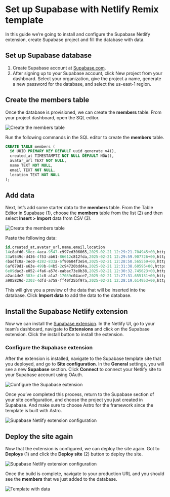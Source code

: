# Set up Supabase with Netlify Remix template

In this guide we’re going to install and configure the Supabase Netlify extension, create Supabase project and fill the database with data.

## Set up Supabase database

1. Create Supabase account at [Supabase.com](https://supabase.com).
2. After signing up to your Supabase account, click New project from your dashboard. Select your organization, give the project a name, generate a new password for the database, and select the us-east-1 region.

## Create the members table

Once the database is provisioned, we can create the **members** table. From your project dashboard, open the SQL editor.

![Create the members table](/public/guides/supabase-netlify-sql-editor.png)

Run the following commands in the SQL editor to create the **members** table.

```sql
CREATE TABLE members (
  id UUID PRIMARY KEY DEFAULT uuid_generate_v4(),
  created_at TIMESTAMPTZ NOT NULL DEFAULT NOW(),
  avatar_url TEXT NOT NULL,
  name TEXT NOT NULL,
  email TEXT NOT NULL,
  location TEXT NOT NULL
);
```

## Add data

Next, let’s add some starter data to the **members** table. From the Table Editor in Supabase (1), choose the **members** table from the list (2) and then select **Insert > Import** data from CSV (3).

![Create the members table](/public/guides/supabase-netlify-import-csv.png)

Paste the following data:

```sql
id,created_at,avatar_url,name,email,location
14c8afd0-50cc-4aca-9547-c997ed306065,2025-02-21 12:29:21.704945+00,https://i.pravatar.cc/120?img=7,Ethan Reynolds,ethanreynolds@demoemail.com,United States
33a9549c-d436-4f53-ab61-86612c812fda,2025-02-21 12:29:59.907726+00,https://i.pravatar.cc/120?img=52,Eero Virtanen,virtanen@demoemail.com,Finland
4badfc0a-3ec0-4282-833a-6f90604f3e54,2025-02-21 12:28:50.565559+00,https://i.pravatar.cc/120?img=47,Viktoria Melnyk,viktoria@demoemail.com,Ukraine
6af079d1-e63e-499b-84b5-2c94720bdd4a,2025-02-21 12:31:38.60595+00,https://i.pravatar.cc/120?img=14,Elliot Mercer,elliotmercer@demoemail.com,Norway
6e09dac3-e052-4fa6-a57d-eabac73e8b38,2025-02-21 12:30:32.745623+00,https://i.pravatar.cc/120?img=68,Piotr Kaminski,kaminski@demoemail.com,Poland
a2ac4de2-383e-41c8-a1a2-17089c04ace7,2025-02-21 12:27:31.655131+00,https://i.pravatar.cc/120?img=16,Mira Thornton,mira@demoemail.com,Canada
a905829d-2302-4dfd-a758-ff40f25bf97a,2025-02-21 12:28:19.614953+00,https://i.pravatar.cc/120?img=31,Suhyun Park,suhyunpark@demoemail.com,South Korea
```

This will give you a preview of the data that will be inserted into the database. Click **Import data** to add the data to the database.

## Install the Supabase Netlify extension

Now we can install the [Supabase extension](https://app.netlify.com/extensions/supabase). In the Netlify UI, go to your team’s dashboard, navigate to **Extensions** and click on the Supabase extension. Click the install button to install the extension.

### Configure the Supabase extension

After the extension is installed, navigate to the Supabase template site that you deployed, and go to **Site configuration**. In the **General** settings, you will see a new **Supabase** section. Click **Connect** to connect your Netlify site to your Supabase account using OAuth.

![Configure the Supabase extension](/public/guides/supabase-netlify-connect-oauth.png)

Once you’ve completed this process, return to the Supabase section of your site configuration, and choose the project you just created in Supabase. And make sure to choose Astro for the framework since the template is built with Astro.

![Supabase Netlify extension configuration](/public/guides/supabase-netlify-extension-configuration.png)

## Deploy the site again

Now that the extension is configured, we can deploy the site again. Got to **Deploys** (1) and click the **Deploy site** (2) button to deploy the site. 

![Supabase Netlify extension configuration](/public/guides/deploy-button.png)

Once the build is complete, navigate to your production URL and you should see the **members** that we just added to the database.

![Template with data](/public/guides/remix-dashboard.png)
